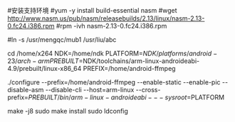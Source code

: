 #安装支持环境
#yum -y install build-essential nasm
#wget http://www.nasm.us/pub/nasm/releasebuilds/2.13/linux/nasm-2.13-0.fc24.i386.rpm
#rpm -ivh nasm-2.13-0.fc24.i386.rpm

#ln -s /usr/mengqc/mub1 /usr/liu/abc


cd /home/x264
NDK=/home/ndk
PLATFORM=$NDK/platforms/android-23/arch-arm
PREBUILT=$NDK/toolchains/arm-linux-androideabi-4.9/prebuilt/linux-x86_64
PREFIX=/home/android-ffmpeg

./configure --prefix=/home/android-ffmpeg --enable-static --enable-pic --disable-asm --disable-cli --host=arm-linux --cross-prefix=$PREBUILT/bin/arm-linux-androideabi- --sysroot=$PLATFORM

make -j8
sudo make install
sudo ldconfig
